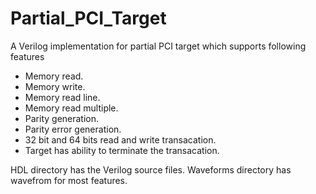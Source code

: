 # Partial_PCI_Target
A Verilog implementation for partial PCI target which supports following features
* Memory read.
* Memory write.
* Memory read line.
* Memory read multiple.
* Parity generation.
* Parity error generation.
* 32 bit and 64 bits read and write transacation.
* Target has ability to terminate the transacation.

HDL directory has the Verilog source files.
Waveforms directory has wavefrom for most features.
